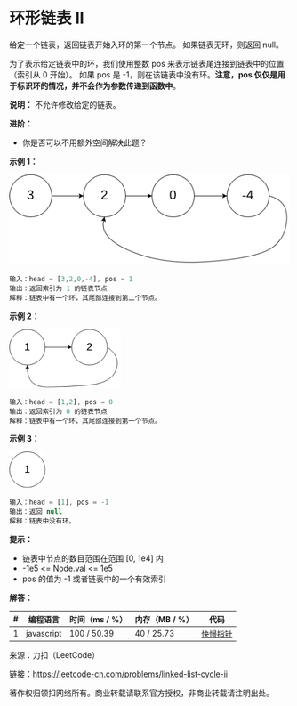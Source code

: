 # 环形链表 II

给定一个链表，返回链表开始入环的第一个节点。 如果链表无环，则返回 null。

为了表示给定链表中的环，我们使用整数 pos 来表示链表尾连接到链表中的位置（索引从 0 开始）。 如果 pos 是 -1，则在该链表中没有环。**注意，pos 仅仅是用于标识环的情况，并不会作为参数传递到函数中**。

**说明：** 不允许修改给定的链表。

**进阶：**

- 你是否可以不用额外空间解决此题？

**示例 1：**

![示例1](./eg1.png)

``` javascript
输入：head = [3,2,0,-4], pos = 1
输出：返回索引为 1 的链表节点
解释：链表中有一个环，其尾部连接到第二个节点。
```

**示例 2：**

![示例2](./eg2.png)

``` javascript
输入：head = [1,2], pos = 0
输出：返回索引为 0 的链表节点
解释：链表中有一个环，其尾部连接到第一个节点。
```

**示例 3：**

![示例3](./eg3.png)

``` javascript
输入：head = [1], pos = -1
输出：返回 null
解释：链表中没有环。
```

**提示：**

- 链表中节点的数目范围在范围 [0, 1e4] 内
- -1e5 <= Node.val <= 1e5
- pos 的值为 -1 或者链表中的一个有效索引

**解答：**

**#**|**编程语言**|**时间（ms / %）**|**内存（MB / %）**|**代码**
--|--|--|--|--
1|javascript|100 / 50.39|40 / 25.73|[快慢指针](./javascript/ac_v1.js)

来源：力扣（LeetCode）

链接：https://leetcode-cn.com/problems/linked-list-cycle-ii

著作权归领扣网络所有。商业转载请联系官方授权，非商业转载请注明出处。
